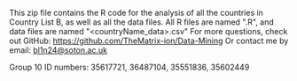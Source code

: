 This zip file contains the R code for the analysis of all the countries in Country List B, 
as well as all the data files.
All R files are named "<countryName>.R", and data files are named "<countryName_data>.csv"
For more questions, check out GitHub: https://github.com/TheMatrix-ion/Data-Mining
Or contact me by email: bl1n24@soton.ac.uk

Group 10 ID numbers:
35617721,
36487104,
35551836,
35602449

